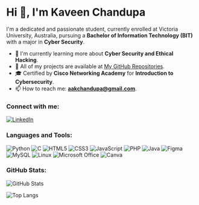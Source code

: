 # Hi 👋, I'm Kaveen Chandupa

I'm a dedicated and passionate student, currently enrolled at Victoria University, Australia, pursuing a **Bachelor of Information Technology (BIT)** with a major in **Cyber Security**.

- 🔭 I'm currently learning more about **Cyber Security and Ethical Hacking**.
- 🌱 All of my projects are available at [My GitHub Repositories](https://github.com/AKCadhikari).
- 🎓 Certified by **Cisco Networking Academy** for **Introduction to Cybersecurity**.
- 📫 How to reach me: **aakchandupa@gmail.com**.

### Connect with me:
[![LinkedIn](https://img.shields.io/badge/LinkedIn-blue?style=flat&logo=linkedin)](https://www.linkedin.com/in/kaveen-chandupa-3651b9223/)

### Languages and Tools:
![Python](https://img.shields.io/badge/Python-3776AB?style=flat&logo=python&logoColor=white)
![C](https://img.shields.io/badge/C-00599C?style=flat&logo=c&logoColor=white)
![HTML5](https://img.shields.io/badge/HTML5-E34F26?style=flat&logo=html5&logoColor=white)
![CSS3](https://img.shields.io/badge/CSS3-1572B6?style=flat&logo=css3&logoColor=white)
![JavaScript](https://img.shields.io/badge/JavaScript-F7DF1E?style=flat&logo=javascript&logoColor=black)
![PHP](https://img.shields.io/badge/PHP-777BB4?style=flat&logo=php&logoColor=white)
![Java](https://img.shields.io/badge/Java-ED8B00?style=flat&logo=java&logoColor=white)
![Figma](https://img.shields.io/badge/Figma-F24E1E?style=flat&logo=figma&logoColor=white)
![MySQL](https://img.shields.io/badge/MySQL-4479A1?style=flat&logo=mysql&logoColor=white)
![Linux](https://img.shields.io/badge/Linux-FCC624?style=flat&logo=linux&logoColor=black)
![Microsoft Office](https://img.shields.io/badge/Microsoft_Office-D83B01?style=flat&logo=microsoft-office&logoColor=white)
![Canva](https://img.shields.io/badge/Canva-00C4CC?style=flat&logo=canva&logoColor=white)


### GitHub Stats:
![GitHub Stats](https://github-readme-stats.vercel.app/api?username=AKCadhikari&show_icons=true&theme=dark)

![Top Langs](https://github-readme-stats.vercel.app/api/top-langs/?username=AKCadhikari&layout=compact&theme=dark)
